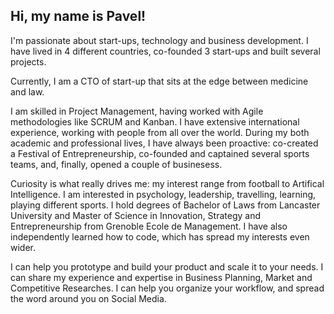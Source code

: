 ## Hi, my name is Pavel!

I'm passionate about start-ups, technology and business development. I have lived in 4 different countries, co-founded 3 start-ups and built several projects.

Currently, I am a CTO of start-up that sits at the edge between medicine and law.

I am skilled in Project Management, having worked with Agile methodologies like SCRUM and Kanban. I have extensive international experience, working with people from all over the world. During my both academic and professional lives, I have always been proactive: co-created a Festival of Entrepreneurship, co-founded and captained several sports teams, and, finally, opened a couple of businesess.

Curiosity is what really drives me: my interest range from football to Artifical Intelligence. I am interested in psychology, leadership, travelling, learning, playing different sports.
I hold degrees of Bachelor of Laws from Lancaster University and Master of Science in Innovation, Strategy and Entrepreneurship from Grenoble Ecole de Management.
I have also independently learned how to code, which has spread my interests even wider.

I can help you
prototype and build your product and scale it to your needs. I can share my experience and expertise in Business Planning, Market and Competitive Researches. I can help you organize your workflow, and spread the word around you on Social Media.

